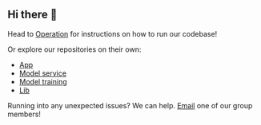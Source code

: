 ## Hi there 👋

<!--

**Here are some ideas to get you started:**

🙋‍♀️ A short introduction - what is your organization all about?
🌈 Contribution guidelines - how can the community get involved?
👩‍💻 Useful resources - where can the community find your docs? Is there anything else the community should know?
🍿 Fun facts - what does your team eat for breakfast?
🧙 Remember, you can do mighty things with the power of [Markdown](https://docs.github.com/github/writing-on-github/getting-started-with-writing-and-formatting-on-github/basic-writing-and-formatting-syntax)
-->
Head to [Operation](https://github.com/remla23-team3/operation) for instructions on how to run our codebase!

Or explore our repositories on their own:
- [App](https://github.com/remla23-team3/app)
- [Model service](https://github.com/remla23-team3/model-service)
- [Model training](https://github.com/remla23-team3/model-training)
- [Lib](https://github.com/remla23-team3/lib)

Running into any unexpected issues? We can help. [Email](mailto:a.s.j.vos@stud.tudelft.nl) one of our group members!
